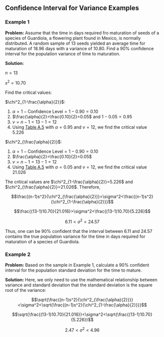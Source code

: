 ## Confidence Interval for Variance Examples

### Example 1

**Problem:** Assume that the time in days required fro maturation of seeds of a species of Guardiola, a flowering plant found in Mexico, is normally distributed. A random sample of $13$ seeds yielded an average time for maturation of $18.96$ days with a variance of $10.80$. Find a $90\%$ confidence interval for the population variance of time to maturation.

**Solution:**

$n=13$

$s^2=10.70$

Find the critical values:

$\chi^2_{1-\frac{\alpha}{2}}$:

1. $\alpha=1-\mathrm{Confidence~Level}=1-0.90=0.10$
2.  $\frac{\alpha}{2}=\frac{0.10}{2}=0.05$ and $1-0.05=0.95$
3. $\nu=n-1=13-1=12$
4. Using [Table A.5](./Resources/Table_A5.pdf) with $\alpha=0.95$ and $\nu=12$, we find the critical value $5.226$

$\chi^2_{\frac{\alpha}{2}}$:

1. $\alpha=1-\mathrm{Confidence~Level}=1-0.90=0.10$
2. $\frac{\alpha}{2}=\frac{0.10}{2}=0.05$
3. $\nu=n-1=13-1=12$
4. Using [Table A.5](./Resources/Table_A5.pdf) with $\alpha=0.05$ and $\nu=12$, we find the critical value $21.026$

The critical values are $\chi^2_{1-\frac{\alpha}{2}}=5.226$ and $\chi^2_{\frac{\alpha}{2}}=21.026$. Therefore,

$$\frac{(n-1)s^2}{\chi^2_{\frac{\alpha}{2}}}<\sigma^2<\frac{(n-1)s^2}{\chi^2_{1-\frac{\alpha}{2}}}$$

$$\frac{(13-1)10.70}{21.016}>\sigma^2<\frac{(13-1)10.70}{5.226}$$

$$6.11<\sigma^2<24.57$$

Thus, one can be $90\%$ confident that the interval between $6.11$ and $24.57$ contains the true population variance for the time in days required for maturation of a species of Guardiola.
### Example 2

**Problem:** Based on the sample in Example 1, calculate a $90\%$ confident interval for the population standard deviation for the time to mature.

**Solution:** Here, we only need to use the mathematical relationship between variance and standard deviation that the standard deviation is the square root of the variance:

$$\sqrt{\frac{(n-1)s^2}{\chi^2_{\frac{\alpha}{2}}}}<\sigma^2<\sqrt{\frac{(n-1)s^2}{\chi^2_{1-\frac{\alpha}{2}}}}$$

$$\sqrt{\frac{(13-1)10.70}{21.016}}<\sigma^2<\sqrt{\frac{(13-1)10.70}{5.226}}$$

$$2.47<\sigma^2<4.96$$

